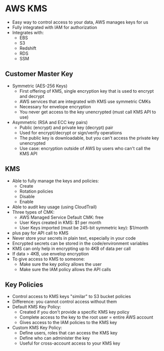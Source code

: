 # AWS KMS

* Easy way to control access to your data, AWS manages keys for us
* Fully integrated with IAM for authorization
* Integrates with:
  * EBS
  * S3
  * Redshift
  * RDS
  * SSM

## Customer Master Key

* Symmetric (AES-256 Keys)
  * First offering of KMS, single encryption key that is used to encrypt and decrypt
  * AWS services that are integrated with KMS use symmetric CMKs
  * Necessary for envelope encryption
  * You never get access to the key unencrypted (must call KMS API to use)
* Asymmetric (RSA and ECC key pairs)
  * Public (encrypt) and private key (decrypt) pair
  * Used for encrypt/decrypt or sign/verify operations
  * The public key is downloadable, but you can't access the private key unencrypted
  * Use case: encryption outside of AWS by users who can't call the KMS API

## KMS

* Able to fully manage the keys and policies:
  * Create
  * Rotation policies
  * Disable
  * Enable
* Able to audit key usage (using CloudTrail)
* Three types of CMK:
  * AWS Managed Service Default CMK: free
  * User Keys created in KMS: $1 per month
  * User Keys imported (must be 245-bit symmetric key): $1/month
* plus pay for API call to KMS
* Never store your secrets in plain text, especially in your code
* Encrypted secrets can be stored in the code/environment variables
* KMS can only help in encrypting up to 4KB of data per call
* If data > 4KB, use envelop encryption
* To give access to KMS to someone:
  * Make sure the key policy allows the user
  * Make sure the IAM policy allows the API calls

## Key Policies

* Control access to KMS keys "similar" to S3 bucket policies
* Difference: you cannot control access without them
* Default KMS Key Policy:
  * Created if you don't provide a specific KMS key policy
  * Complete access to the key to the root user = entire AWS account
  * Gives access to the IAM policies to the KMS key
* Custom KMS Key Policy:
  * Define users, roles that can access the KMS key
  * Define who can administer the key
  * Useful for cross-account access to your KMS key
  